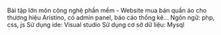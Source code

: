 Bài tập lớn môn công nghệ phần mềm - Website mua bán quần áo cho thương hiệu Aristino, có admin panel, báo cáo thống kê...
Ngôn ngữ: php, css, js
Sử dụng ide: Visual studio
Sử dụng cơ sở dữ liệu: Mysql